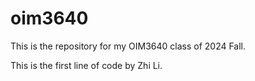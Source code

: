 # oim3640
 This is the repository for my OIM3640 class of 2024 Fall.

This is the first line of code by Zhi Li.